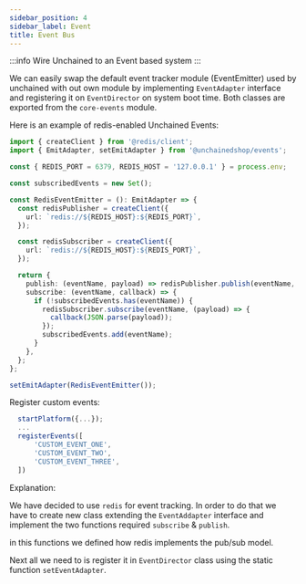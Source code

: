 ```yaml
---
sidebar_position: 4
sidebar_label: Event
title: Event Bus
---
```

:::info
Wire Unchained to an Event based system
:::


We can easily swap the default event tracker module (EventEmitter) used by unchained with out own module by implementing `EventAdapter` interface and registering it on `EventDirector` on system boot time. Both classes are exported from the `core-events` module.

Here is an example of redis-enabled Unchained Events:

```typescript
import { createClient } from '@redis/client';
import { EmitAdapter, setEmitAdapter } from '@unchainedshop/events';

const { REDIS_PORT = 6379, REDIS_HOST = '127.0.0.1' } = process.env;

const subscribedEvents = new Set();

const RedisEventEmitter = (): EmitAdapter => {
  const redisPublisher = createClient({
    url: `redis://${REDIS_HOST}:${REDIS_PORT}`,
  });

  const redisSubscriber = createClient({
    url: `redis://${REDIS_HOST}:${REDIS_PORT}`,
  });

  return {
    publish: (eventName, payload) => redisPublisher.publish(eventName, JSON.stringify(payload)),
    subscribe: (eventName, callback) => {
      if (!subscribedEvents.has(eventName)) {
        redisSubscriber.subscribe(eventName, (payload) => {
          callback(JSON.parse(payload));
        });
        subscribedEvents.add(eventName);
      }
    },
  };
};

setEmitAdapter(RedisEventEmitter());
```

Register custom events:
```typescript
  startPlatform({...});
  ...
  registerEvents([
      'CUSTOM_EVENT_ONE',
      'CUSTOM_EVENT_TWO',
      'CUSTOM_EVENT_THREE',
  ])
```

Explanation:

We have decided to use `redis` for event tracking. In order to do that we have to create new class extending the `EventAddapter` interface and implement the two functions required `subscribe` & `publish`.

in this functions we defined how redis implements the pub/sub model.

Next all we need to is register it in `EventDirector` class using the static function `setEventAdapter`.